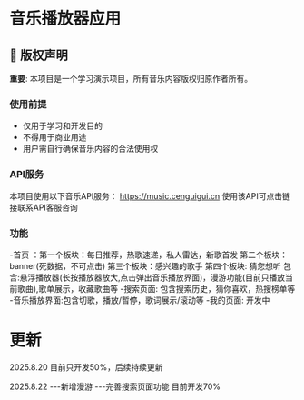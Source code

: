 # 音乐播放器应用

## 🚨 版权声明

**重要**: 本项目是一个学习演示项目，所有音乐内容版权归原作者所有。

### 使用前提
- 仅用于学习和开发目的
- 不得用于商业用途
- 用户需自行确保音乐内容的合法使用权

### API服务
本项目使用以下音乐API服务：
https://music.cenguigui.cn
使用该API可点击链接联系API客服咨询

### 功能
-首页 ：第一个板块：每日推荐，热歌速递，私人雷达，新歌首发
      第二个板块：banner(死数据，不可点击)
      第三个板块：感兴趣的歌手
      第四个板块: 猜您想听
      包含:悬浮播放器(长按播放器放大,点击弹出音乐播放界面)，漫游功能(目前只播放当前歌曲),歌单展示，收藏歌曲等
-搜索页面: 包含搜索历史，猜你喜欢，热搜榜单等
-音乐播放界面:包含切歌，播放/暂停，歌词展示/滚动等
-我的页面: 开发中



# 更新
2025.8.20
目前只开发50%，后续持续更新

2025.8.22
---新增漫游
---完善搜索页面功能
目前开发70%



